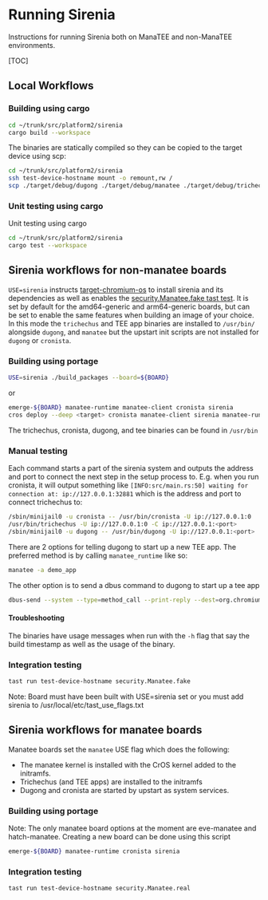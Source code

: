 # Running Sirenia

Instructions for running Sirenia both on ManaTEE and non-ManaTEE environments.

[TOC]

## Local Workflows

### Building using cargo

```bash
cd ~/trunk/src/platform2/sirenia
cargo build --workspace
```

The binaries are statically compiled so they can be copied to the target device using scp:
```bash
cd ~/trunk/src/platform2/sirenia
ssh test-device-hostname mount -o remount,rw /
scp ./target/debug/dugong ./target/debug/manatee ./target/debug/trichechus test-device-hostname:/usr/bin/
```

### Unit testing using cargo

Unit testing using cargo
```bash
cd ~/trunk/src/platform2/sirenia
cargo test --workspace
```

## Sirenia workflows for non-manatee boards

`USE=sirenia` instructs [target-chromium-os] to install sirenia and its
dependencies as well as enables the [security.Manatee.fake tast test]. It is
set by default for the amd64-generic and arm64-generic boards, but can be set
to enable the same features when building an image of your choice. In this mode
the `trichechus` and TEE app binaries are installed to `/usr/bin/` alongside
`dugong`, and `manatee` but the upstart init scripts are not installed for
`dugong` or `cronista`.

### Building using portage

```bash
USE=sirenia ./build_packages --board=${BOARD}
```
or
```bash
emerge-${BOARD} manatee-runtime manatee-client cronista sirenia
cros deploy --deep <target> cronista manatee-client sirenia manatee-runtime
```
The trichechus, cronista, dugong, and tee binaries can be found in `/usr/bin`

### Manual testing

Each command starts a part of the sirenia system and outputs the address and
port to connect the next step in the setup process to. E.g. when you run
cronista, it will output something like `[INFO:src/main.rs:50] waiting for
connection at: ip://127.0.0.1:32881` which is the address and port to connect
trichechus to:
```bash
/sbin/minijail0 -u cronista -- /usr/bin/cronista -U ip://127.0.0.1:0
/usr/bin/trichechus -U ip://127.0.0.1:0 -C ip://127.0.0.1:<port>
/sbin/minijail0 -u dugong -- /usr/bin/dugong -U ip://127.0.0.1:<port>
```
There are 2 options for telling dugong to start up a new TEE app. The preferred
method is by calling `manatee_runtime` like so:
```bash
manatee -a demo_app
```
The other option is to send a dbus command to dugong to start up a tee app
```bash
dbus-send --system --type=method_call --print-reply --dest=org.chromium.ManaTEE /org/chromium/ManaTEE1 org.chromium.ManaTEEInterface.StartTEEApplication string:demo_app
```

#### Troubleshooting

The binaries have usage messages when run with the `-h` flag that say the build
timestamp as well as the usage of the binary.

### Integration testing

```bash
tast run test-device-hostname security.Manatee.fake
```
Note: Board must have been built with USE=sirenia set or you must add sirenia
to /usr/local/etc/tast_use_flags.txt

## Sirenia workflows for manatee boards
Manatee boards set the `manatee` USE flag which does the following:
* The manatee kernel is installed with the CrOS kernel added to the initramfs.
* Trichechus (and TEE apps) are installed to the initramfs
* Dugong and cronista are started by upstart as system services.

### Building using portage
Note: The only manatee board options at the moment are eve-manatee and hatch-manatee. Creating a new board can be done using this script
```bash
emerge-${BOARD} manatee-runtime cronista sirenia
```

### Integration testing
`tast run test-device-hostname security.Manatee.real`

[target-chromium-os]: https://chromium.googlesource.com/chromiumos/overlays/chromiumos-overlay/+/HEAD/virtual/target-chromium-os/target-chromium-os-9999.ebuild
[security.Manatee.fake tast test]: https://chromium.googlesource.com/chromiumos/platform/tast-tests/+/HEAD/src/chromiumos/tast/local/bundles/cros/security/manatee.go
